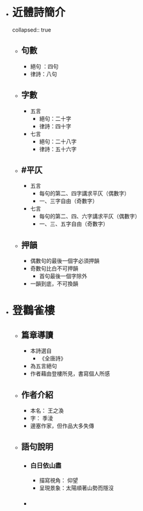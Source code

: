 - # 近體詩簡介
  collapsed:: true
	- ## 句數
		- 絕句 ：四句
		- 律詩：八句
	- ## 字數
		- 五言
			- 絕句：二十字
			- 律詩：四十字
		- 七言
			- 絕句：二十八字
			- 律詩：五十六字
	- ## #平仄
		- 五言
			- 每句的第二、四字講求平仄（偶數字）
			- 一、三字自由（奇數字）
		- 七言
			- 每句的第二、四、六字講求平仄（偶數字）
			- 一、三、五字自由（奇數字）
	- ## 押韻
		- 偶數句的最後一個字必須押韻
		- 奇數句比白不可押韻
			- 首句最後一個字除外
		- 一韻到底，不可換韻
- # 登鸛雀樓
	- ## 篇章導讀
		- 本詩選自
			- 《全唐詩》
		- 為五言絕句
		- 作者藉由登樓所見，書寫個人所感
	- ## 作者介紹
		- 本名： 王之渙
		- 字： 季淩
		- 邊塞作家，但作品大多失傳
	- ## 語句說明
		- ### 白日依山盡
			- 描寫視角： 仰望
			- 呈現景象：太陽順著山勢而隱沒
		- ###